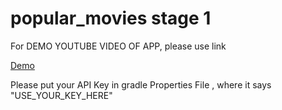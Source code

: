 # popular_movies stage 1 


For DEMO YOUTUBE VIDEO OF APP, please use link 

[Demo](https://youtu.be/jsmhsHyAjPA)

Please put your API Key in gradle Properties File , where it says "USE_YOUR_KEY_HERE"
